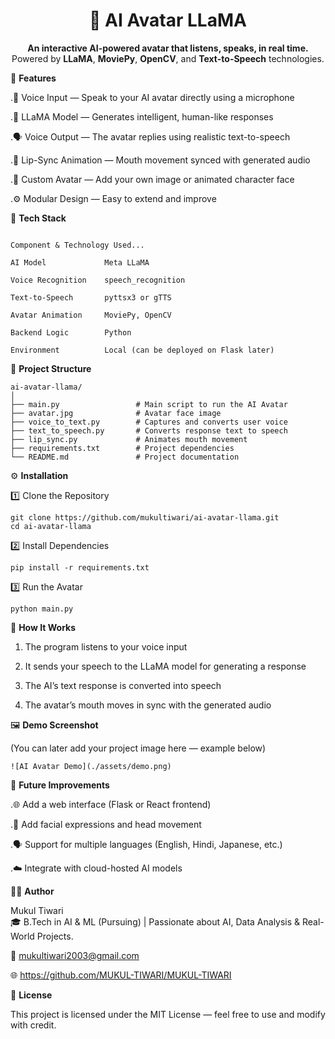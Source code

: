 <h1 align="center">🤖 AI Avatar LLaMA</h1>

<p align="center">
  <b>An interactive AI-powered avatar that listens, speaks,  in real time.</b><br>
  Powered by <b>LLaMA</b>, <b>MoviePy</b>, <b>OpenCV</b>, and <b>Text-to-Speech</b> technologies.
</p>

🌟 <b>Features</b>

.🎤 Voice Input — Speak to your AI avatar directly using a microphone

.💬 LLaMA Model — Generates intelligent, human-like responses

.🗣️ Voice Output — The avatar replies using realistic text-to-speech

.🧏 Lip-Sync Animation — Mouth movement synced with generated audio

.🧍 Custom Avatar — Add your own image or animated character face

.⚙️ Modular Design — Easy to extend and improve

🧩 <b>Tech Stack</b>
```

Component & Technology Used...

AI Model             Meta LLaMA

Voice Recognition    speech_recognition

Text-to-Speech       pyttsx3 or gTTS

Avatar Animation     MoviePy, OpenCV

Backend Logic        Python

Environment          Local (can be deployed on Flask later)
```
📁 <b>Project Structure</b>
```
ai-avatar-llama/
│
├── main.py                 # Main script to run the AI Avatar
├── avatar.jpg              # Avatar face image
├── voice_to_text.py        # Captures and converts user voice
├── text_to_speech.py       # Converts response text to speech
├── lip_sync.py             # Animates mouth movement
├── requirements.txt        # Project dependencies
└── README.md               # Project documentation
```

⚙️ <b>Installation</b>

1️⃣ Clone the Repository
```
git clone https://github.com/mukultiwari/ai-avatar-llama.git
cd ai-avatar-llama
```

2️⃣ Install Dependencies
```
pip install -r requirements.txt
```

3️⃣ Run the Avatar
```
python main.py
```
🧠 <b>How It Works</b>

1. The program listens to your voice input

2. It sends your speech to the LLaMA model for generating a response

3. The AI’s text response is converted into speech

4. The avatar’s mouth moves in sync with the generated audio

🖼️ <b>Demo Screenshot</b>

(You can later add your project image here — example below)
```
![AI Avatar Demo](./assets/demo.png)
```

🚀 <b>Future Improvements</b>

.🌐 Add a web interface (Flask or React frontend)

.🧍 Add facial expressions and head movement

.🗣️ Support for multiple languages (English, Hindi, Japanese, etc.)

.☁️ Integrate with cloud-hosted AI models

🧑‍💻 <b>Author</b>

Mukul Tiwari<br>
🎓 B.Tech in AI & ML (Pursuing) | Passionate about AI, Data Analysis & Real-World Projects.

📧 mukultiwari2003@gmail.com 
 
🌐 https://github.com/MUKUL-TIWARI/MUKUL-TIWARI


📜 <b>License</b>

This project is licensed under the MIT License — feel free to use and modify with credit.
